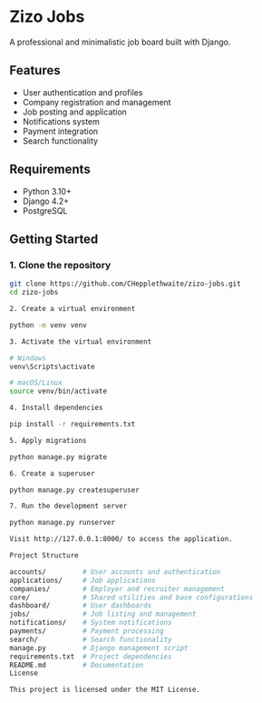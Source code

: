 # Zizo Jobs

A professional and minimalistic job board built with Django.

## Features

- User authentication and profiles
- Company registration and management
- Job posting and application
- Notifications system
- Payment integration
- Search functionality

## Requirements

- Python 3.10+
- Django 4.2+
- PostgreSQL

## Getting Started

### 1. Clone the repository

```bash
git clone https://github.com/CHepplethwaite/zizo-jobs.git
cd zizo-jobs

2. Create a virtual environment

python -m venv venv

3. Activate the virtual environment

# Windows
venv\Scripts\activate

# macOS/Linux
source venv/bin/activate

4. Install dependencies

pip install -r requirements.txt

5. Apply migrations

python manage.py migrate

6. Create a superuser

python manage.py createsuperuser

7. Run the development server

python manage.py runserver

Visit http://127.0.0.1:8000/ to access the application.

Project Structure

accounts/         # User accounts and authentication
applications/     # Job applications
companies/        # Employer and recruiter management
core/             # Shared utilities and base configurations
dashboard/        # User dashboards
jobs/             # Job listing and management
notifications/    # System notifications
payments/         # Payment processing
search/           # Search functionality
manage.py         # Django management script
requirements.txt  # Project dependencies
README.md         # Documentation
License

This project is licensed under the MIT License.
